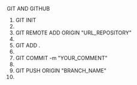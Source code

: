 GIT AND GITHUB
<ol>
<li>GIT INIT<li>
<li>GIT REMOTE ADD ORIGIN "URL_REPOSITORY"<li>
<li>GIT ADD .<li>
<li>GIT COMMIT -m "YOUR_COMMENT"<li>
<li>GIT PUSH ORIGIN "BRANCH_NAME"<li>
</ol>